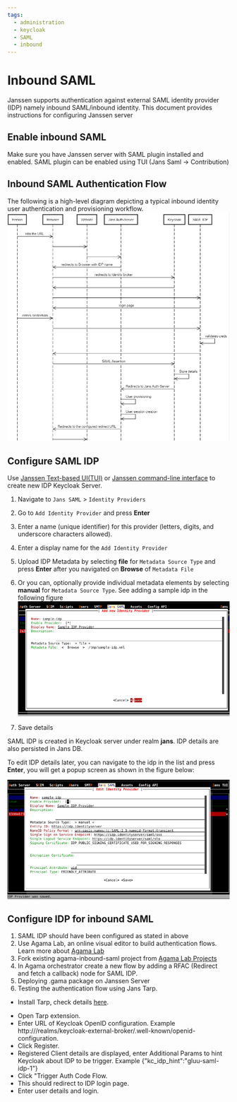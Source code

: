 ```yaml
---
tags:
  - administration
  - keycloak
  - SAML
  - inbound
---
```


# Inbound SAML
Janssen supports authentication against external SAML identity provider (IDP) namely inbound SAML/inbound identity.
This document provides instructions for configuring Janssen server


## Enable inbound SAML
Make sure you have Janssen server with SAML plugin installed and enabled. SAML plugin can be enabled using TUI (Jans Saml -> Contribution)

## Inbound SAML Authentication Flow

The following is a high-level diagram depicting a typical inbound identity user authentication and provisioning workflow.
![](../../assets/inbound-saml-flow.png)

## Configure SAML IDP
Use [Janssen Text-based UI(TUI)](../config-guide/config-tools/jans-tui/README.md) or [Janssen command-line interface](../config-guide/config-tools/jans-cli/README.md) to create new IDP Keycloak Server.
1. Navigate to `Jans SAML` > `Identity Providers`

1. Go to `Add Identity Provider` and press **Enter**

1. Enter a name (unique identifier) for this provider (letters, digits, and underscore characters allowed).

1. Enter a display name for the `Add Identity Provider`

1. Upload IDP Metadata by selecting **file** for `Metadata Source Type` and press **Enter** after you navigated on **Browse** of `Metadata File`

1. Or you can, optionally provide individual metadata elements by selecting **manual** for `Metadata Source Type`.
   See adding a sample idp in the following figure
   ![Add Isentitiy Provider](../../assets/tui-admin-keycloack-add-idp.png)

1. Save details

SAML IDP is created in Keycloak server under realm **jans**. IDP details are also persisted in Jans DB.

To edit IDP details later, you can navigate to the idp in the list and press **Enter**, you will get a popup screen as shown in the
figure below:

![Edit Isentitiy Provider](../../assets/tui-admin-keycloack-edit-idp.png)

## Configure IDP for inbound SAML 
1. SAML IDP should have been configured as stated in above
1. Use Agama Lab, an online visual editor to build authentication flows. Learn more about [Agama Lab](../developer/agama/quick-start-using-agama-lab.md)
1. Fork existing agama-inbound-saml project from [Agama Lab Projects](https://agama-lab.gluu.org/landing-page/)
1. In Agama orchestrator create a new flow by adding a RFAC (Redirect and fetch a callback) node for SAML IDP.
1. Deploying .gama package on Janssen Server 
1. Testing the authentication flow using Jans Tarp.
* Install Tarp, check details [here](https://github.com/JanssenProject/jans/blob/main/demos/jans-tarp/README.md).
- Open Tarp extension.
- Enter URL of Keycloak OpenID configuration. Example http:///realms/keycloak-external-broker/.well-known/openid-configuration.
- Click Register.
- Registered Client details are displayed, enter Additional Params to hint Keycloak about IDP to be trigger. Example {"kc_idp_hint":"gluu-saml-idp-1"}
-  Click "Trigger Auth Code Flow.
- This should redirect to IDP login page.
- Enter user details and login.


